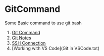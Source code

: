 # GitCommand
Some Basic command to use git bash


1. [Git Command](GitCommand.txt)
2. [Git Notes](GitNotes.txt)
3. [SSH Connection](ConnectWIthSSH.txt)
4. [Working with VS Code](Git in VSCode.txt)
